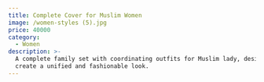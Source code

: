 ```yaml
---
title: Complete Cover for Muslim Women
image: /women-styles (5).jpg
price: 40000
category:
  - Women
description: >-
  A complete family set with coordinating outfits for Muslim lady, designed to
  create a unified and fashionable look.
---
```


